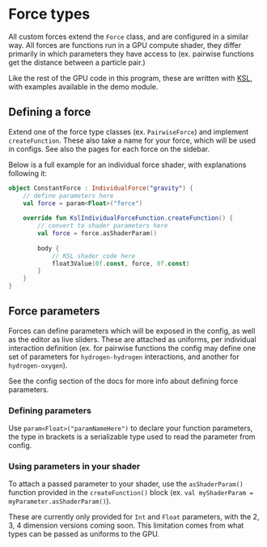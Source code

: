 # Force types

All custom forces extend the `Force` class, and are configured in a similar way. All forces are functions run in a GPU compute shader, they differ primarily in which parameters they have access to (ex. pairwise functions get the distance between a particle pair.)

Like the rest of the GPU code in this program, these are written with [KSL](https://github.com/kool-engine/kool?tab=readme-ov-file#kool-shader-language), with examples available in the demo module.

## Defining a force

Extend one of the force type classes (ex. `PairwiseForce`) and implement `createFunction`. These also take a name for your force, which will be used in configs. See also the pages for each force on the sidebar.

Below is a full example for an individual force shader, with explanations following it:

```kotlin
object ConstantForce : IndividualForce("gravity") {
    // define parameters here
    val force = param<Float>("force")
    
    override fun KslIndividualForceFunction.createFunction() {
        // convert to shader parameters here
        val force = force.asShaderParam()
        
        body {
            // KSL shader code here
            float3Value(0f.const, force, 0f.const)
        }
    }
}
```


## Force parameters

Forces can define parameters which will be exposed in the config, as well as the editor as live sliders. These are attached as uniforms, per individual interaction definition (ex. for pairwise functions the config may define one set of parameters for `hydrogen-hydrogen` interactions, and another for `hydrogen-oxygen`).

See the config section of the docs for more info about defining force parameters.


### Defining parameters

Use `param<Float>("paramNameHere")` to declare your function parameters, the type in brackets is a serializable type used to read the parameter from config.

### Using parameters in your shader

To attach a passed parameter to your shader, use the `asShaderParam()` function provided in the `createFunction()` block (ex. `val myShaderParam = myParameter.asShaderParam()`). 

<note>
These are currently only provided for <code>Int</code> and <code>Float</code> parameters, with the 2, 3, 4 dimension versions coming soon. This limitation comes from what types can be passed as uniforms to the GPU.
</note>

